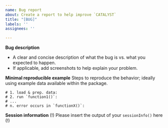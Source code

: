 ```yaml
---
name: Bug report
about: Create a report to help improve `CATALYST`
title: "[BUG]"
labels: ''
assignees: ''

---
```


**Bug description**
- A clear and concise description of what the bug is vs. what you expected to happen.
- If applicable, add screenshots to help explain your problem.

**Minimal reproducible example**
Steps to reproduce the behavior; ideally using example data available within the package.
```
# 1. load & prep. data:
# 2. run `function1()`:
# ...
# n. error occurs in `functionX()`:
```

**Session information**
(!) Please insert the output of your `sessionInfo()` here (!)
